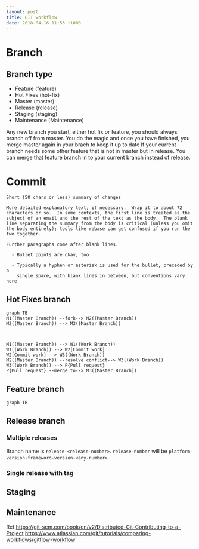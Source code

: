 ```yaml
---
layout: post
title: GIT workflow
date: 2018-04-16 11:53 +1000
---
```



# Branch
## Branch type
 - Feature (feature)
 - Hot Fixes (hot-fix)
 - Master (master)
 - Release (release)
 - Staging (staging)
 - Maintenance (Maintenance)

Any new branch you start, either hot fix or feature, you should always branch off from master.
You do the magic and once you have finished, you merge master again in your brach to keep it up to date
If your current branch needs some other feature that is not in master but in release. You can merge that feature branch in to your current branch instead of release.


# Commit
```
Short (50 chars or less) summary of changes

More detailed explanatory text, if necessary.  Wrap it to about 72
characters or so.  In some contexts, the first line is treated as the
subject of an email and the rest of the text as the body.  The blank
line separating the summary from the body is critical (unless you omit
the body entirely); tools like rebase can get confused if you run the
two together.

Further paragraphs come after blank lines.

  - Bullet points are okay, too

  - Typically a hyphen or asterisk is used for the bullet, preceded by a
    single space, with blank lines in between, but conventions vary here

```

## Hot Fixes branch
```mermaid
graph TB
M1((Master Branch)) --fork--> M2((Master Branch))
M2((Master Branch)) --> M3((Master Branch))



M1((Master Branch)) --> W1((Work Branch))
W1((Work Branch)) --> W2[Commit work]
W2[Commit work] --> W3((Work Branch))
M2((Master Branch)) --resolve conflict--> W3((Work Branch))
W3((Work Branch)) --> P{Pull request}
P{Pull request} --merge to--> M3((Master Branch))
```


## Feature branch
```mermaid
graph TB

```


## Release branch

### Multiple releases
Branch name is `release-<release-number>`. `release-number` will be `platform-version-frameword-version-<any-number>`. 
	
### Single release with tag


## Staging



## Maintenance





Ref 
https://git-scm.com/book/en/v2/Distributed-Git-Contributing-to-a-Project
https://www.atlassian.com/git/tutorials/comparing-workflows/gitflow-workflow